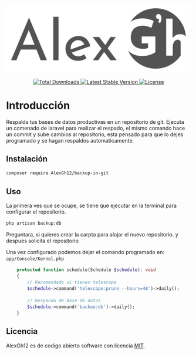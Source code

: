 <p align="center"><img src="art/logo.svg" alt="Logo Alex Gh"></p>

<p align="center">
    <a href="https://packagist.org/packages/alexgh12/backup-in-git">
        <img src="https://img.shields.io/packagist/dt/alexgh12/backup-in-git" alt="Total Downloads">
    </a>
    <a href="https://packagist.org/packages/alexgh12/backup-in-git">
        <img src="https://img.shields.io/packagist/v/alexgh12/backup-in-git" alt="Latest Stable Version">
    </a>
    <a href="https://packagist.org/packages/alexgh12/backup-in-git">
        <img src="https://img.shields.io/packagist/l/alexgh12/backup-in-git" alt="License">
    </a>
</p>

# Introducción

Respalda tus bases de datos productivas en un repositorio de git. Ejecuta un comenado de laravel para realizar el respado, el mismo comando hace un commit y sube cambios al repositorio, esta pensado para que lo dejes programado y se hagan respaldos automaticamente.

## Instalación

```bash
composer require AlexGh12/backup-in-git
```

## Uso

La primera ves que se ocupe, se tiene que ejecutar en la terminal para configurar el repositorio.

```bash
php artisan backup:db
```

Preguntara, si quieres crear la carpta para alojar el nuevo repositorio.
y despues solicita el repositorio

Una vez configurado podemos dejar el comando programado en: `app/Console/Kernel.php`

```php
    protected function schedule(Schedule $schedule): void
    {
        // Recomendado si tienes telescope
		$schedule->command('telescope:prune --hours=48')->daily(); 

        // Respando de Base de datos
        $schedule->command('backuo:db')->daily();
    }
```

## Licencia

AlexGh12 es de codigo abierto software con licencia [MIT](LICENSE.md).
